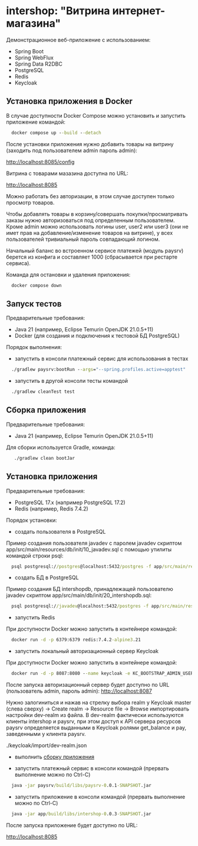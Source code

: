 # intershop: "Витрина интернет-магазина"

Демонстрационное веб-приложение с использованием:
- Spring Boot
- Spring WebFlux
- Spring Data R2DBC
- PostgreSQL
- Redis
- Keycloak

## Установка приложения в Docker

В случае доступности Docker Compose можно установить и запустить приложение командой:

```cmd
  docker compose up --build --detach
```
После установки приложения нужно добавить товары на витрину (заходить под пользователем admin пароль admin):

[http://localhost:8085/config](http://localhost:8085/config)

Витрина с товарами мазазина доступна по URL:

[http://localhost:8085](http://localhost:8085)

Можно работать без авторизации, в этом случае доступен только просмотр товаров.

Чтобы добавлять товары в корзину/совершать покупки/просматривать заказы нужно авторизоваться под определенным пользователем. Кроме admin можно использовать логины user, user2 или user3 (они не имет прав на добавление/изменение товаров на витрине), у всех пользователей тривиальный пароль совпадающий логином.

Начальный баланс во встроенном сервисе платежей (модуль paysrv) берется из конфига и составляет 1000 (сбрасывается при рестарте сервиса).

Команда для остановки и удаления приложения:

```cmd
  docker compose down
```

## Запуск тестов

Предварительные требования:
- Java 21 (например, Eclipse Temurin OpenJDK 21.0.5+11)
- Docker (для создания и подключения к тестовой БД PostgreSQL)

Порядок выполнения:

- запустить в консоли платежный сервис для использования в тестах

```cmd
  ./gradlew paysrv:bootRun --args="--spring.profiles.active=apptest"
```

- запустить в другой консоли тесты командой

```cmd
  ./gradlew cleanTest test
```

## Сборка приложения

Предварительные требования:
- Java 21 (например, Eclipse Temurin OpenJDK 21.0.5+11)

Для сборки используется Gradle, команда:

```cmd
   ./gradlew clean bootJar
```

## Установка приложения

Предварительные требования:
- PostgreSQL 17.x (например PostgreSQL 17.2)
- Redis (например, Redis 7.4.2)

Порядок установки:

- создать пользователя в PostgreSQL

Пример создания пользователя javadev с паролем javadev скриптом app/src/main/resources/db/init/10_javadev.sql с помощью утилиты командой строки psql:

```cmd
  psql postgresql://postgres@localhost:5432/postgres -f app/src/main/resources/db/init/10_javadev.sql
```

- создать БД в PostgreSQL

Пример создания БД intershopdb, принадлежащей пользователю javadev скриптом app/src/main/db/init/20_intershopdb.sql:

```cmd
  psql postgresql://javadev@localhost:5432/postgres -f app/src/main/resources/db/init/20_intershopdb.sql
```

- запустить Redis

При доступности Docker можно запустить в контейнере командой:

```cmd
  docker run -d -p 6379:6379 redis:7.4.2-alpine3.21
```
- запустить локальный авторизационный сервер Keycloak

При доступности Docker можно запустить в контейнере командой:

```cmd
  docker run -d -p 8087:8080 --name keycloak -e KC_BOOTSTRAP_ADMIN_USERNAME=admin -e KC_BOOTSTRAP_ADMIN_PASSWORD=admin quay.io/keycloak/keycloak:26.1.3 start-dev
```

После запуска авторизационный сервер будет доступно по URL (пользователь admin, пароль admin):
[http://localhost:8087](http://localhost:8087)

Нужно залогиниться и нажав на стрелку выбора realm у Keycloak master (слева сверху) -> Create realm -> Resource file -> Browse импортировать настройки dev-realm из файла. В dev-realm фактически используются клиенты intershop и paysrv, при этом доступ к API сервера ресурсов paysrv определяется выданными в Keycloak ролями get_balance и pay, заведенными у клиента paysrv.

./keycloak/import/dev-realm.json

- выполнить [сборку приложения](#Сборка-приложения)

- запустить платежный сервис в консоли командой (прервать выполнение можно по Ctrl-C)

```cmd
  java -jar paysrv/build/libs/paysrv-0.0.1-SNAPSHOT.jar
```

- запустить приложение в консоли командой (прервать выполнение можно по Ctrl-C)

```cmd
  java -jar app/build/libs/intershop-0.0.3-SNAPSHOT.jar
```

После запуска приложение будет доступно по URL:

[http://localhost:8085](http://localhost:8085)
